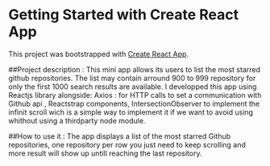 # Getting Started with Create React App

This project was bootstrapped with [Create React App](https://github.com/facebook/create-react-app).

##Project description :
This mini app allows its users to list the most starred github repositories. The list may contain arround 900 to 999 repository for only the first 1000 search results are available.
I developped this app using Reactjs library alongside:
Axios : for HTTP calls to set a communication with Github api , 
Reactstrap components,
IntersectionObserver to implement the infinit scroll wich is a simple way to implement it if we want to avoid using whithout using a thirdparty node module.

##How to use it :
The app displays a list of the most starred Github repositories, one repository per row you just need to keep scrolling and more result will show up untill reaching the last repository. 



